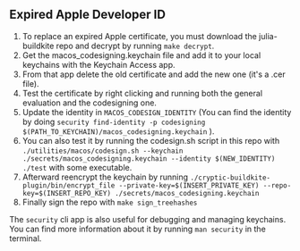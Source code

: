 ## Expired Apple Developer ID

1. To replace an expired Apple certificate, you must download the julia-buildkite repo and decrypt by running `make decrypt`.
2. Get the macos_codesigning.keychain file and add it to your local keychains with the Keychain Access app.
3. From that app delete the old certificate and add the new one (it's a .cer file).
4. Test the certificate by right clicking and running both the general evaluation and the codesigning one.
5. Update the identity in `MACOS_CODESIGN_IDENTITY` (You can find the identity by doing `security find-identity -p codesigning $(PATH_TO_KEYCHAIN)/macos_codesigning.keychain` ).
6. You can also test it by running the codesign.sh script in this repo with `./utilities/macos/codesign.sh --keychain ./secrets/macos_codesigning.keychain --identity $(NEW_IDENTITY) ./test` with some executable.
7. Afterward reencrypt the keychain by running `./cryptic-buildkite-plugin/bin/encrypt_file --private-key=$(INSERT_PRIVATE_KEY) --repo-key=$(INSERT_REPO_KEY) ./secrets/macos_codesigning.keychain`
8. Finally sign the repo with `make sign_treehashes`

The `security` cli app is also useful for debugging and managing keychains. You can find more information about it by running `man security` in the terminal.